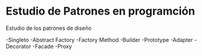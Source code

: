 # Estudio de Patrones en programción
Estudio de los patrones de diseño

-Singleto
-Abstract Factory 
-Factory Method
-Builder
-Prototype
-Adapter
-Decorator
-Facade
-Proxy

